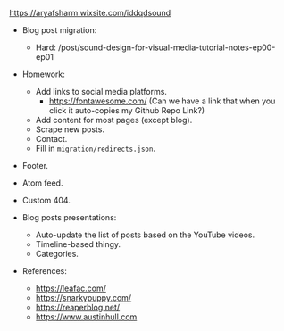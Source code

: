 https://aryafsharm.wixsite.com/iddqdsound

- Blog post migration:
  - Hard: /post/sound-design-for-visual-media-tutorial-notes-ep00-ep01

- Homework:

  - Add links to social media platforms.
    - https://fontawesome.com/
    (Can we have a link that when you click it auto-copies my Github Repo Link?)
  - Add content for most pages (except blog).
  - Scrape new posts.
  - Contact.
  - Fill in `migration/redirects.json`.

- Footer.
- Atom feed.
- Custom 404.

- Blog posts presentations:

  - Auto-update the list of posts based on the YouTube videos.
  - Timeline-based thingy.
  - Categories.

- References:
  - https://leafac.com/
  - https://snarkypuppy.com/
  - https://reaperblog.net/
  - https://www.austinhull.com
